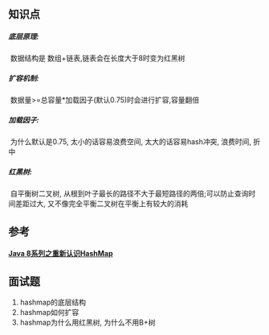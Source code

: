 ## 知识点

##### 底层原理: 

​	数据结构是 数组+链表,链表会在长度大于8时变为红黑树

##### 扩容机制: 

​	数据量>=总容量*加载因子(默认0.75)时会进行扩容,容量翻倍

##### 加载因子: 

​	为什么默认是0.75, 太小的话容易浪费空间, 太大的话容易hash冲突, 浪费时间, 折中

##### 红黑树: 

​	自平衡树二叉树, 从根到叶子最长的路径不大于最短路径的两倍;可以防止查询时间差距过大, 又不像完全平衡二叉树在平衡上有较大的消耗



## 参考

#### [Java 8系列之重新认识HashMap](https://tech.meituan.com/2016/06/24/java-hashmap.html)



## 面试题

1. hashmap的底层结构
2. hashmap如何扩容
3. hashmap为什么用红黑树, 为什么不用B+树

